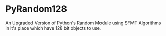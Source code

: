 # PyRandom128
An Upgraded Version of Python's Random Module using SFMT Algorithms in it's place which have 128 bit objects to use.
